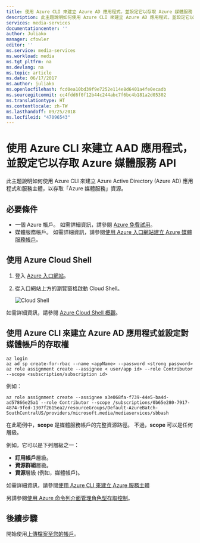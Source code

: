 ```yaml
---
title: 使用 Azure CLI 來建立 Azure AD 應用程式，並設定它以存取 Azure 媒體服務 API | Microsoft Docs
description: 此主題說明如何使用 Azure CLI 來建立 Azure AD 應用程式，並設定它以存取「Azure 媒體服務 API」。
services: media-services
documentationcenter: ''
author: Juliako
manager: cfowler
editor: ''
ms.service: media-services
ms.workload: media
ms.tgt_pltfrm: na
ms.devlang: na
ms.topic: article
ms.date: 06/17/2017
ms.author: juliako
ms.openlocfilehash: fcd0ea10bd39f9e7252e114e8d6401a4fe0ecadb
ms.sourcegitcommit: cc4fdd6f0f12b44c244abc7f6bc4b181a2d05302
ms.translationtype: HT
ms.contentlocale: zh-TW
ms.lasthandoff: 09/25/2018
ms.locfileid: "47096543"
---
```

# <a name="use-azure-cli-to-create-an-aad-app-and-configure-it-to-access-azure-media-services-api"></a>使用 Azure CLI 來建立 AAD 應用程式，並設定它以存取 Azure 媒體服務 API

此主題說明如何使用 Azure CLI 來建立 Azure Active Directory (Azure AD) 應用程式和服務主體，以存取「Azure 媒體服務」資源。 

## <a name="prerequisites"></a>必要條件

- 一個 Azure 帳戶。 如需詳細資訊，請參閱 [Azure 免費試用](https://azure.microsoft.com/pricing/free-trial/)。 
- 媒體服務帳戶。 如需詳細資訊，請參閱[使用 Azure 入口網站建立 Azure 媒體服務帳戶](media-services-portal-create-account.md)。

## <a name="use-the-azure-cloud-shell"></a>使用 Azure Cloud Shell

1. 登入 [Azure 入口網站](https://portal.azure.com/)。
2. 從入口網站上方的瀏覽窗格啟動 Cloud Shell。

    ![Cloud Shell](./media/media-services-cli-create-and-configure-aad-app/media-services-cli-create-and-configure-aad-app01.png) 

如需詳細資訊，請參閱 [Azure Cloud Shell 概觀](../../cloud-shell/overview.md)。

## <a name="create-an-azure-ad-app-and-configure-access-to-the-media-account-with-azure-cli"></a>使用 Azure CLI 來建立 Azure AD 應用程式並設定對媒體帳戶的存取權
 
```azurecli
az login
az ad sp create-for-rbac --name <appName> --password <strong password>
az role assignment create --assignee < user/app id> --role Contributor --scope <subscription/subscription id>
```

例如︰

```azurecli
az role assignment create --assignee a3e068fa-f739-44e5-ba4d-ad57866e25a1 --role Contributor --scope /subscriptions/0b65e280-7917-4874-9fed-1307f2615ea2/resourceGroups/Default-AzureBatch-SouthCentralUS/providers/microsoft.media/mediaservices/sbbash
```

在此範例中，**scope** 是媒體服務帳戶的完整資源路徑。 不過，**scope** 可以是任何層級。

例如，它可以是下列層級之一：
 
* **訂用帳戶**層級。
* **資源群組**層級。
* **資源**層級 (例如，媒體帳戶)。

如需詳細資訊，請參閱[使用 Azure CLI 來建立 Azure 服務主體](https://docs.microsoft.com/cli/azure/create-an-azure-service-principal-azure-cli)

另請參閱[使用 Azure 命令列介面管理角色型存取控制](../../role-based-access-control/role-assignments-cli.md)。 

## <a name="next-steps"></a>後續步驟

開始使用[上傳檔案至您的帳戶](media-services-portal-upload-files.md)。
